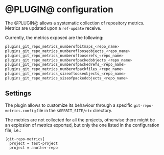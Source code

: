 @PLUGIN@ configuration
======================

The @PLUGIN@ allows a systematic collection of repository metrics.
Metrics are updated upon a `ref-update` receive.

Currently, the metrics exposed are the following:

```bash
plugins_git_repo_metrics_numberofbitmaps_<repo_name>
plugins_git_repo_metrics_numberoflooseobjects_<repo_name>
plugins_git_repo_metrics_numberoflooserefs_<repo_name>
plugins_git_repo_metrics_numberofpackedobjects_<repo_name>
plugins_git_repo_metrics_numberofpackedrefs_<repo_name>
plugins_git_repo_metrics_numberofpackfiles_<repo_name>
plugins_git_repo_metrics_sizeoflooseobjects_<repo_name>
plugins_git_repo_metrics_sizeofpackedobjects_<repo_name>
```

Settings
--------

The plugin allows to customize its behaviour through a specific
`git-repo-metrics.config` file in the `$GERRIT_SITE/etc` directory.

The metrics are not collected for all the projects, otherwise there might be an explosion of metrics
exported, but only the one listed in the configuration file, i.e.:

```
[git-repo-metrics]
  project = test-project
  project = another-repo
```